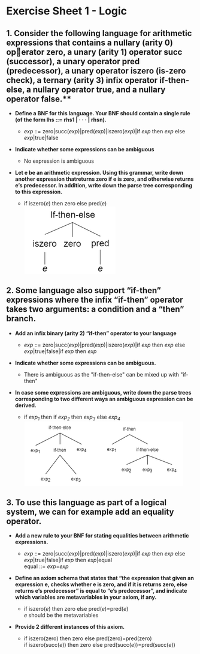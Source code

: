 # Exercise Sheet 1 - Logic

## 1. Consider the following language for arithmetic expressions that contains a nullary (arity 0) operator zero, a unary (arity 1) operator succ (successor), a unary operator pred (predecessor), a unary operator iszero (is-zero check), a ternary (arity 3) infix operator if-then-else, a nullary operator true, and a nullary operator false.**

- **Define a BNF for this language. Your BNF should contain a single rule (of the form lhs ::= rhs1 | · · · | rhsn).**
  - *exp* ::= zero|succ(*exp*)|pred(*exp*)|iszero(*exp*)|if *exp* then *exp* else *exp*|true|false

- **Indicate whether some expressions can be ambiguous**
  - No expression is ambiguous

- **Let e be an arithmetic expression. Using this grammar, write down another expression thatreturns zero if e is zero, and otherwise returns e’s predecessor. In addition, write down the parse tree corresponding to this expression.**
  - if iszero(*e*) then zero else pred(*e*)  
    ![Q1_1](image/Q1_1.png)

## 2. Some language also support “if-then” expressions where the infix “if-then” operator takes two arguments: a condition and a “then” branch.

- **Add an infix binary (arity 2) “if-then” operator to your language**
  - *exp* ::= zero|succ(*exp*)|pred(*exp*)|iszero(*exp*)|if *exp* then *exp* else *exp*|true|false|if *exp* then *exp*

- **Indicate whether some expressions can be ambiguous.**
  - There is ambiguous as the "if-then-else" can be mixed up with "if-then"

- **In case some expressions are ambiguous, write down the parse trees corresponding to two different ways an ambiguous expression can be derived.**
  - if *exp<sub>1</sub>* then if *exp<sub>2</sub>* then *exp<sub>3</sub>* else *exp<sub>4</sub>*
  ![Q2_1](image/Q2_1.png)

## 3. To use this language as part of a logical system, we can for example add an equality operator.

- **Add a new rule to your BNF for stating equalities between arithmetic expressions.**
  - *exp* ::= zero|succ(*exp*)|pred(*exp*)|iszero(*exp*)|if *exp* then *exp* else *exp*|true|false|if *exp* then *exp*|equal  
    equal ::= *exp*=*exp*

- **Define an axiom schema that states that “the expression that given an expression e, checks whether e is zero, and if it is returns zero, else returns e’s predecessor” is equal to “e’s predecessor”, and indicate which variables are metavariables in your axiom, if any.**
  - if iszero(*e*) then zero else pred(*e*)=pred(*e*)  
    *e* should be the metavariables

- **Provide 2 different instances of this axiom.**
  - if iszero(zero) then zero else pred(zero)=pred(zero)  
    if iszero(succ(*e*)) then zero else pred(succ(*e*))=pred(succ(*e*))



